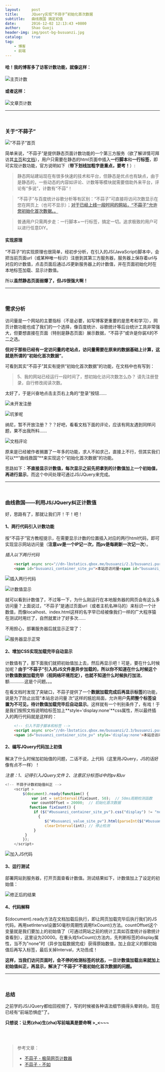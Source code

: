 ```yaml
---
layout:     post
title:      JQuery实现“不蒜子”初始化首次数据
subtitle:	曲线救国 搞定初值
date:       2016-12-02 12:13:43 +0800
author:     Shao Guoji
header-img: img/post-bg-busuanzi.jpg
catalog:    true
tag:
    - 博客
    - 前端
---
```


#### 哈！我的博客多了访客计数功能，就像这样：

![主页计数](http://odaps2f9v.bkt.clouddn.com/public/16-12-2/46031795.jpg)

#### 或者这样：

![文章页计数](http://odaps2f9v.bkt.clouddn.com/public/16-12-2/48140665.jpg)

---

<br/>

### 关于“不蒜子”

![“不蒜子”首页](http://odaps2f9v.bkt.clouddn.com/public/16-12-2/61907455.jpg)

简单来说，“不蒜子”是提供静态页面计数功能的一个第三方服务（欲了解详情可拜访其[主页](http://service.ibruce.info/)和[文档](http://ibruce.info/2015/04/04/busuanzi/)），用户只需要在静态的html页面中插入**一行脚本**和**一行标签**，即可实现计数功能，官方说明如下（**带下划线加粗字是重点，要考！**）:

> 静态网站建站现在有很多快速的技术和平台，但静态是优点也有缺点，由于是静态的，一些动态的内容如评论、计数等等模块就需要借助外来平台，评论有“多说”，计数有“不蒜”！

> “不蒜子”与百度统计谷歌分析等有区别：“不蒜子”可直接将访问次数显示在您在网页上（也可不显示）；**<u>对于已经上线一段时间的网站，“不蒜子”允许您初始化首次数据。。</u>**

> 普通用户只需两步走：一行脚本+一行标签，搞定一切。追求极致的用户可以进行任意DIY。

#### 实现原理

“不蒜子”的实现原理也很简单，经初步分析，在引入的JS(JavaScript)脚本中，会把当前页面url（或某种唯一标识）注册到其第三方服务器，服务器上保存着url与对应的计数值，点击页面后通过JS更新服务器上的计数值，并在页面初始化时在本地标签加载、显示计数值。 
 
 所以**虽然静态页面弱爆了，但JS很强大啊！**

---

<br/>

### 需求分析

访问量是一个网站的主要指标（不是必要，如写博客更重要的是思考和学习），网页计数功能也成了我们的一个选择，像百度统计、谷歌统计等后台统计工具非常强大，但要想直接在页面（特别是静态页面）展示数据，“不蒜子”或许是你装X的不二之选。

**但对于那些已经有一定访问量的老站点，访问量需要在原来的数据基础上计算，这就是所谓的“初始化首次数据”**。

可看到其实“不蒜子”其实有提供“初始化首次数据”的功能，在文档中也有写到：

> 5、我的网站已经运行一段时间了，想初始化访问次数怎么办？
请先注册登录，自行修改阅读次数。

太好了，于是兴奋地点击主页右上角的“登录”按钮……

![未开发注册](http://odaps2f9v.bkt.clouddn.com/public/16-12-2/97073688.jpg)

![坑爹呢](http://odaps2f9v.bkt.clouddn.com/public/16-12-2/9566094.jpg)

纳尼，暂不开放注册？？？好吧，看看文档下面的评论，应该有网友遇到同样问题，果不出我所料……

![文档评论](http://odaps2f9v.bkt.clouddn.com/public/16-12-2/86879053.jpg)

原来是已经被作者搁置了一年多的功能，求人不如求己，直接上不行，但其实我们可以**“曲线救国”**来实现这个“初始化首次数据”的功能。
 

  思路如下：**不直接显示计数值，每次显示之前先把拿到的计数值加上一个初始值，再进行显示**，而这个中间处理可通过JS/JQuery来完成。

---

<br/>

### 曲线救国——利用JS/JQuery纠正计数值

好，思路有了，那就让我们开！干！吧！

#### 1、两行代码引入计数功能

 按“不蒜子”官方教程提示，在需要显示计数的位置插入对应的两行html代码，即可实现显示网站访问量（**注意uv是一个IP记一次，而pv是每刷新一次记一次**）。

*插入以下两行代码*

```html
    <script async src="//dn-lbstatics.qbox.me/busuanzi/2.3/busuanzi.pure.mini.js"></script>
    <span id="busuanzi_container_site_pv">本站总访问量<span id="busuanzi_value_site_pv"></span>次</span>
```
 



![插入两行代码](http://odaps2f9v.bkt.clouddn.com/public/16-12-2/76602649.jpg)

![计数值显示](http://odaps2f9v.bkt.clouddn.com/public/16-12-2/75420620.jpg)

就可以看到计数值了，不过等一下，为什么刚运行在本地服务器的网页会有这么多访问量？上面说过，“不蒜子”是通过页面url（或者主机名神马的）来标识一个计数值，而像localhost、index.html这样的名字早已经被像我们一样的广大程序猿在测试时用烂了，自然就累计了好多次……

不用担心，部署服务器后就显示正常了：

![服务器显示正常](http://odaps2f9v.bkt.clouddn.com/public/16-12-2/11346245.jpg)

#### 2、增加CSS实现加载完毕自动显示

计数值有了，那下面我们就把初始值加上去，然后再显示吧！可是，要在什么时候加呢？**由于“不蒜子”引入的JS文件是异步加载的，所以你不知道在什么时候这个计数值数据加载完毕（视网络环境而定），也就不知道什么时候执行加法**，额…………这是个问题。。。

在看文档时发现了突破口，不蒜子提供了一个**数据加载完成后再显示标签**的功能，说是为了防止出现“本站总访问量 次”这样的尴尬局面，允许用户**先把整个标签设置为不可见，待计数值加载完毕后自动显示**。这样就有一个判别条件了，有戏！于是我们按照文档说明给标签加上**style='display:none'**css属性，所以最终插入的两行代码就是这样的：

```html
    <!-- 引入不蒜子脚本和标签 -->
    <script async src="//dn-lbstatics.qbox.me/busuanzi/2.3/busuanzi.pure.mini.js"></script>
    <span id="busuanzi_container_site_pv" style='display:none'>本站总访问量<span id="busuanzi_value_site_pv"></span>次</span>
```

#### 2、编写JQuery代码加上初值

解决了什么时候加初始值的问题，二话不说，上代码（这里用JQuery，JS的话好像有点不一样）！

*注意：1、记得引入JQuery文件 2、注意区分标签id中的pv和uv*

```javascript
<!-- 不蒜子计数初始值纠正 -->
    <script >
        $(document).ready(function() {
            var int = setInterval(fixCount, 50);  // 50ms周期检测函数
            var countOffset = 20000;  // 初始化首次数据
           function fixCount() {                   
             if ($("#busuanzi_container_site_pv").css("display") != "none")
               {
                  $("#busuanzi_value_site_pv").html(parseInt($("#busuanzi_value_site_pv").html()) + countOffset); // 加上初始数据 
                  clearInterval(int); // 停止检测
             }  
         }           
        });
    </script> 
```

![加入JS代码](http://odaps2f9v.bkt.clouddn.com/public/16-12-2/70053675.jpg)

#### 3、运行测试

部署网站到服务器，打开页面查看计数值。测试结果如下，计数值加上了设定的初始值：

![修正后的结果](http://odaps2f9v.bkt.clouddn.com/public/16-12-2/48267677.jpg)

#### 4、代码解释

$(document).ready方法在文档加载后执行，即让网页加载完毕后执行我们的JS代码，再用setInterval设置50毫秒周期性调用fixCount()方法。countOffset这个变量就是我们要加上的初始值了（可通过网站之前的统计工具如百度统计谷歌统计查看到），这里设为20000。在重头戏fixCount()方法内，先判断标签的display属性，当不为"none"时（异步加载数据完成）获得原始数值，加上自定义的额初始值后再写入标签，最后关掉Interval，大功告成！

**这样，当我们访问页面时，会不停的检测标签的状态，一旦计数值加载出来就加上初始值纠正，再显示，解决了“不蒜子”不能初始化首次数据的问题。**

---

<br/>

### 总结

之前学的JS/JQuery都给回视频了，写的时候被各种语法细节搞得头晕转向，现在已经有“前端恐惧症”了。
 
**只想说：让男(zha)生(zha)写前端真是要命啊 >\_<~~~**

<br/>
<br/>

>参考文章： 
> 
> * [不蒜子 - 极简网页计数器](http://service.ibruce.info/)
> * [不蒜子 - 不如](http://ibruce.info/2015/04/04/busuanzi/)